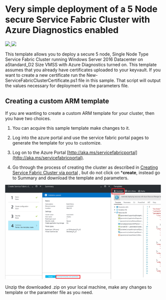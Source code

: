 # Very simple deployment of a 5 Node secure Service Fabric Cluster with Azure Diagnostics enabled

<a href="https://portal.azure.com/#create/Microsoft.Template/uri/https%3A%2F%2Fraw.githubusercontent.com%2FAzure%2Fazure-quickstart-templates%2Fmaster%2Fservice-fabric-secure-cluster-5-node-1-nodetype%2Fazuredeploy.json" target="_blank">
    <img src="http://azuredeploy.net/deploybutton.png"/>
</a>
<a href="http://armviz.io/#/?load=https%3A%2F%2Fraw.githubusercontent.com%2FAzure%2Fazure-quickstart-templates%2Fmaster%2Fservice-fabric-secure-cluster-5-node-1-nodetype%2Fazuredeploy.json" target="_blank">
    <img src="http://armviz.io/visualizebutton.png"/>
</a>

This template allows you to deploy a secure 5 node, Single Node Type Service Fabric Cluster running Windows Server 2016 Datacenter on aStandard_D2 Size VMSS with Azure Diagnostics turned on. This template assumes that you already have certificates uploaded to your keyvault.  If you want to create a new certificate run the New-ServiceFabricClusterCertificate.ps1 file in this sample.  That script will output the values necessary for deployment via the parameters file.

## Creating a custom ARM template

If you are wanting to create a custom ARM template for your cluster, then you have two choices.

1. You can acquire this sample template make changes to it. 
2. Log into the azure portal and use the service fabric portal pages to generate the template for you to customize.
  1. Log on to the Azure Portal [http://aka.ms/servicefabricportal](http://aka.ms/servicefabricportal).

  2. Go through the process of creating the cluster as described in [Creating Service Fabric Cluster via portal](https://docs.microsoft.com/azure/service-fabric/service-fabric-cluster-creation-via-portal) , but do not click on ***create**, instead go to Summary and download the template and parameters.


 ![DownloadTemplate][DownloadTemplate]


Unzip the downloaded .zip on your local machine, make any changes to template or the parameter file as you need.


<!--Image references-->
[DownloadTemplate]: ./DownloadTemplate.png



